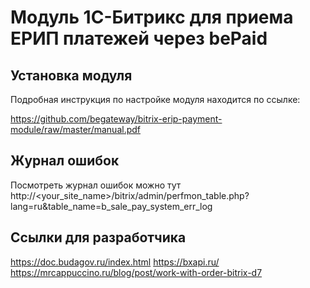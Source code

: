 # Модуль 1C-Битрикс для приема ЕРИП платежей через bePaid

## Установка модуля

Подробная инструкция по настройке модуля находится по ссылке:

https://github.com/begateway/bitrix-erip-payment-module/raw/master/manual.pdf

## Журнал ошибок

Посмотреть журнал ошибок можно тут http://<your_site_name>/bitrix/admin/perfmon_table.php?lang=ru&table_name=b_sale_pay_system_err_log

## Ссылки для разработчика

https://doc.budagov.ru/index.html
https://bxapi.ru/
https://mrcappuccino.ru/blog/post/work-with-order-bitrix-d7
